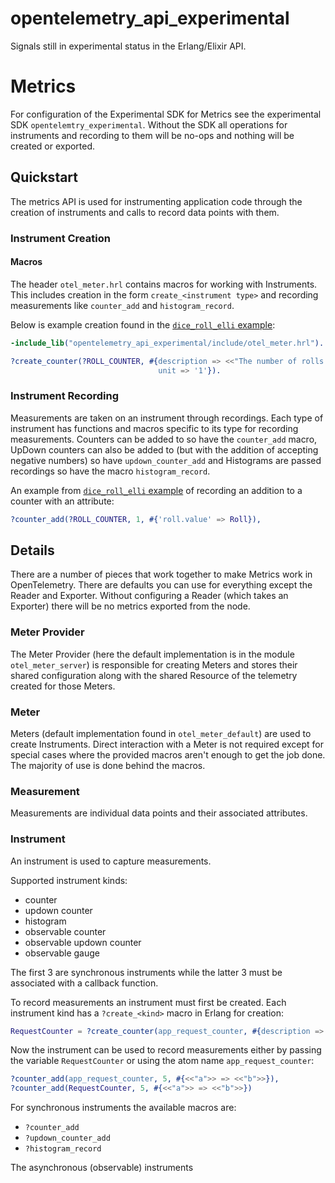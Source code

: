 opentelemetry_api_experimental
=====

Signals still in experimental status in the Erlang/Elixir API.

# Metrics

For configuration of the Experimental SDK for Metrics see the experimental SDK
`opentelemtry_experimental`. Without the SDK all operations for instruments and
recording to them will be no-ops and nothing will be created or exported.

## Quickstart

The metrics API is used for instrumenting application code through the creation
of instruments and calls to record data points with them.

### Instrument Creation

#### Macros

The header `otel_meter.hrl` contains macros for working with Instruments. This
includes creation in the form `create_<instrument type>` and recording
measurements like `counter_add` and `histogram_record`.

Below is example creation found in the [`dice_roll_elli` example]():

```erlang
-include_lib("opentelemetry_api_experimental/include/otel_meter.hrl").

?create_counter(?ROLL_COUNTER, #{description => <<"The number of rolls by roll value.">>,
                                 unit => '1'}).
```

### Instrument Recording

Measurements are taken on an instrument through recordings. Each type of
instrument has functions and macros specific to its type for recording
measurements. Counters can be added to so have the `counter_add` macro, UpDown
counters can also be added to (but with the addition of accepting negative
numbers) so have `updown_counter_add` and Histograms are passed recordings so
have the macro `histogram_record`.


An example from [`dice_roll_elli` example]() of recording an addition to a
counter with an attribute:

```erlang
?counter_add(?ROLL_COUNTER, 1, #{'roll.value' => Roll}),
```

## Details

There are a number of pieces that work together to make Metrics work in
OpenTelemetry. There are defaults you can use for everything except the Reader
and Exporter. Without configuring a Reader (which takes an Exporter) there will
be no metrics exported from the node.

### Meter Provider

The Meter Provider (here the default implementation is in the module
`otel_meter_server`) is responsible for creating Meters and stores their shared
configuration along with the shared Resource of the telemetry created for those
Meters.

### Meter

Meters (default implementation found in `otel_meter_default`) are used to create
Instruments. Direct interaction with a Meter is not required except for special
cases where the provided macros aren't enough to get the job done. The majority
of use is done behind the macros.

### Measurement

Measurements are individual data points and their associated attributes.

### Instrument

An instrument is used to capture measurements. 

Supported instrument kinds:

- counter
- updown counter
- histogram
- observable counter
- observable updown counter
- observable gauge

The first 3 are synchronous instruments while the latter 3 must be associated
with a callback function.

To record measurements an instrument must first be created. Each instrument kind
has a `?create_<kind>` macro in Erlang for creation:
 
```erlang
RequestCounter = ?create_counter(app_request_counter, #{description => ~"Count of number of requests"})
```

Now the instrument can be used to record measurements either by passing the
variable `RequestCounter` or using the atom name `app_request_counter`:

```erlang
?counter_add(app_request_counter, 5, #{<<"a">> => <<"b">>}),
?counter_add(RequestCounter, 5, #{<<"a">> => <<"b">>})
```

For synchronous instruments the available macros are:

- `?counter_add`
- `?updown_counter_add`
- `?histogram_record`

The asynchronous (observable) instruments 
